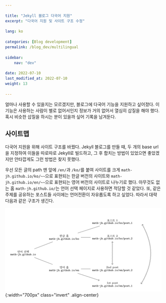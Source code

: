 ```yaml
---

title: "Jekyll 블로그 다국어 지원"
excerpt: "다국어 지원 및 사이트 구조 수정"

lang: ko

categories: [Blog development]
permalink: /blog_dev/multilingual

sidebar: 
    nav: "dev"

date: 2022-07-10
last_modified_at: 2022-07-10
weight: 13

---
```


얼마나 사용할 수 있을지는 모르겠지만, 블로그에 다국어 기능을 지원하고 싶어졌다. 이 기능은 사용하는 사람이 별로 없어서인지 정보가 거의 없어서 열심히 삽질을 해야 했다. 혹시 비슷한 삽질을 하시는 분이 있을까 싶어 기록을 남겨둔다.

## 사이트맵

다국어 지원을 위해 사이트 구조를 바꿨다. Jekyll 블로그를 만들 때, 두 개의 base url을 지정하여 이들을 따로따로 Jekyll로 빌드하고, 그 후 합치는 방법이 있었으면 좋았겠지만 안타깝게도 그런 방법은 찾지 못했다. 

우선 모든 글의 path 맨 앞에 `/en/`과 `/ko/`를 붙여 사이트를 크게 `math-jh.github.io/ko/~~`으로 표현되는 한글 버전의 사이트와 `math-jh.github.io/en/~~`으로 표현되는 영어 버전의 사이트로 나누기로 했다. 아무것도 없는 홈 `math-jh.github.io/`는 언어 선택 페이지로 사용하면 적당할 것 같았다. 또, 같은 주제를 공유하는 포스트들 사이에는 언어전환이 자유롭도록 하고 싶었다. 따라서 대략 다음과 같은 구조가 생긴다.

![sitemap](/assets/images/Blog_development/Multilingual-1.png){:width="700px" class="invert" .align-center}

